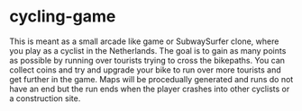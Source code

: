 # cycling-game
This is meant as a small arcade like game or SubwaySurfer clone, where you play as a cyclist in the Netherlands. The goal is to gain as many points as possible by running over tourists trying to cross the bikepaths. You can collect coins and try and upgrade your bike to run over more tourists and get further in the game. Maps will be procedually generated and runs do not have an end but the run ends when the player crashes into other cyclists or a construction site.